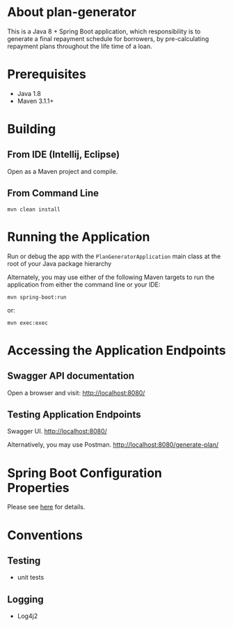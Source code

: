 About plan-generator
=========================

This is a Java 8 + Spring Boot application, which responsibility is to generate a final repayment schedule for borrowers, by pre-calculating repayment plans throughout the life time of a loan.

Prerequisites
=============

* Java 1.8
* Maven 3.1.1+

Building
========

From IDE (Intellij, Eclipse)
----------------------------

Open as a Maven project and compile.

From Command Line
-----------------

    mvn clean install

Running the Application
======================

Run or debug the app with the ```PlanGeneratorApplication``` main class at the root of your Java package hierarchy

Alternately, you may use either of the following Maven targets to run the application from either the command line or 
your IDE:

    mvn spring-boot:run

or:

    mvn exec:exec
    
Accessing the Application Endpoints
=======================

Swagger API documentation
------------------------
Open a browser and visit:
[http://localhost:8080/](http://localhost:8080/)

Testing Application Endpoints
---------------------------

 Swagger UI.
 [http://localhost:8080/](http://localhost:8080/)
 
 Alternatively, you may use Postman. 
[http://localhost:8080/generate-plan/](http://localhost:8080/generate-plan/)

Spring Boot Configuration Properties
====================================

Please see [here](http://docs.spring.io/spring-boot/docs/current/reference/html/common-application-properties.html) 
for details.

Conventions
==========

Testing
-------------------------
- unit tests

Logging
----------------------
- Log4j2
